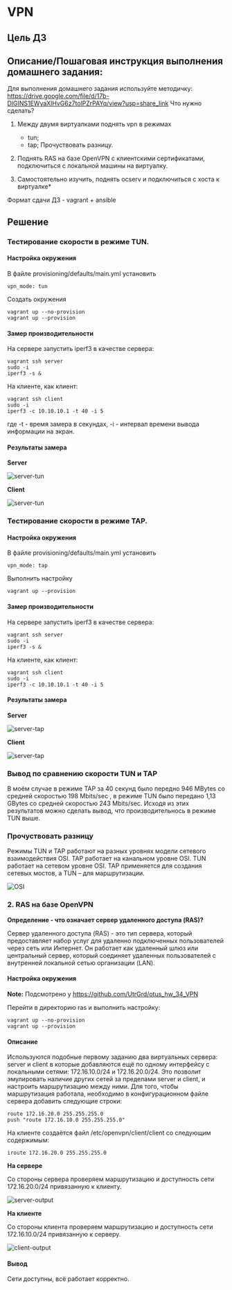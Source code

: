 # VPN 

## Цель ДЗ

## Описание/Пошаговая инструкция выполнения домашнего задания:

Для выполнения домашнего задания используйте методичку:
https://drive.google.com/file/d/17b-DlGINS1EWyaXlHvG6z7tolPZrPAYq/view?usp=share_link
Что нужно сделать?

1. Между двумя виртуалками поднять vpn в режимах

   * tun;
   * tap;
     Прочуствовать разницу.

2. Поднять RAS на базе OpenVPN с клиентскими сертификатами, подключиться с локальной машины на виртуалку.
3. Самостоятельно изучить, поднять ocserv и подключиться с хоста к виртуалке*

Формат сдачи ДЗ - vagrant + ansible

## Решение

### Тестирование скорости в режиме TUN.

#### Настройка окружения

В файле provisioning/defaults/main.yml установить
```
vpn_mode: tun
```

Создать окружения
```
vagrant up --no-provision
vagrant up --provision
```

#### Замер производительности

На сервере запустить iperf3 в качестве сервера:
```
vagrant ssh server
sudo -i
iperf3 -s &
```

На клиенте, как клиент:
```
vagrant ssh client
sudo -i
iperf3 -c 10.10.10.1 -t 40 -i 5
```

где -t - время замера в секундах, -i - интервал времени вывода информации на экран.

#### Результаты замера

**Server**

![server-tun](imgs/server-tun.png)

**Client**

![server-tun](imgs/server-tun.png)

### Тестирование скорости в режиме TAP.

#### Настройка окружения

В файле provisioning/defaults/main.yml установить
```
vpn_mode: tap
```

Выполнить настройку
```
vagrant up --provision
```

#### Замер производительности

На сервере запустить iperf3 в качестве сервера:
```
vagrant ssh server
sudo -i
iperf3 -s &
```

На клиенте, как клиент:
```
vagrant ssh client
sudo -i
iperf3 -c 10.10.10.1 -t 40 -i 5
```

#### Результаты замера

**Server**

![server-tap](imgs/server-tap.png)

**Client**

![server-tap](imgs/server-tap.png)

### Вывод по сравнению скорости TUN и TAP

В моём случае в режиме TAP за 40 секунд было передно 946 MBytes со средней скоростью 198 Mbits/sec , в режиме TUN было передано 1,13 GBytes со средней скоростью 243 Mbits/sec. Исходя из этих результатов можно сделать вывод, что производительнось в режиме TUN выше.

### Прочуствовать разницу

Режимы TUN и TAP работают на разных уровнях модели сетевого взаимодействия OSI. 
TAP работает на канальном уровне OSI. TUN работает на сетевом уровне OSI.
TAP применяется для создания сетевых мостов, а TUN – для маршрутизации. 

![OSI](imgs/OSI.png)


### 2. RAS на базе OpenVPN

**Определение - что означает сервер удаленного доступа (RAS)?**

Сервер удаленного доступа (RAS) - это тип сервера, который предоставляет набор услуг для удаленно подключенных пользователей через сеть или Интернет. Он работает как удаленный шлюз или центральный сервер, который соединяет удаленных пользователей с внутренней локальной сетью организации (LAN).

#### Настройка окружения

**__Note:__** Подсмотрено у https://github.com/UtrGrd/otus_hw_34_VPN

Перейти в директорию ras и выполнить настройку:
```
vagrant up --no-provision
vagrant up --provision
```

#### Описание

Используются подобные первому заданию два виртуальных сервера: server и client в которые добавляются ещё по одному интерфейсу с локальными сетями: 172.16.10.0/24 и 172.16.20.0/24. Это позволит эмулировать наличие других сетей за пределами server и client, и настроить маршрутизацию между ними. Для того, чтобы маршрутизация работала, необходимо в конфигурационном файле сервера добавить следующие строки:

```
route 172.16.20.0 255.255.255.0
push "route 172.16.10.0 255.255.255.0"
```

На клиенте создаётся файл /etc/openvpn/client/client со следующим содержимым:
```
iroute 172.16.20.0 255.255.255.0
```

**На сервере**

Со стороны сервера проверяем маршрутизацию и доступность сети 172.16.20.0/24 привязанную к клиенту.

![server-output](imgs/ras/server-output.png)

**На клиенте**

Со стороны клиента проверяем маршрутизацию и доступность сети 172.16.10.0/24 привязанную к серверу.

![client-output](imgs/ras/client-output.png)

#### Вывод

Сети доступны, всё работает корректно.




